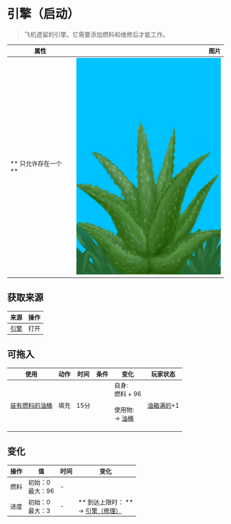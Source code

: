 # 引擎（启动）  
> 飞机遗留的引擎。它需要添加燃料和维修后才能工作。  
  
  属性  |   图片   
 ----  |  ----:   
 ** 只允许存在一个 **  |  ![](Sprite/AloeVera.png)   
  
## 获取来源  
来源  |  操作  
----  |  ----  
[引擎](Engine1Closed.md)  |  打开  
## 可拖入  
使用  |  动作  |  时间  |  条件  |  变化  |  玩家状态  
----  |  ----  |  ----  |  ----  |  ----  |  ----  
[装有燃料的油桶](JerrycanFuel.md)  |  填充  |  15分  |    |  自身:<br>燃料 + 96<br><br>使用物:<br>→ [油桶](Jerrycan.md)<br><br>  |  [油箱满的](FuelTankFull.md)+1  
## 变化   
操作  |  值  |  时间  |  变化  
----  |  ----  |  ----  |  ----  
燃料  |  初始：0<br>最大：96  |  -  |    
进度  |  初始：0<br>最大：3  |  -  |  ** 到达上限时： **<br>→ [引擎（修理）](Engine1Repaired.md)  

